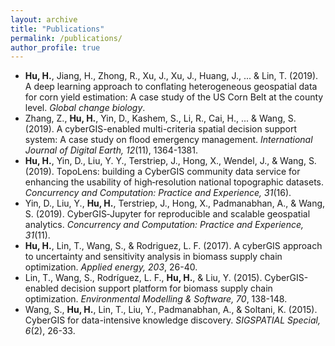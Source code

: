 ```yaml
---
layout: archive
title: "Publications"
permalink: /publications/
author_profile: true
---
```


* **Hu, H.**, Jiang, H., Zhong, R., Xu, J., Xu, J., Huang, J., ... & Lin, T. (2019). A deep learning approach to conflating heterogeneous geospatial data for corn yield estimation: A case study of the US Corn Belt at the county level. _Global change biology_.
* Zhang, Z., **Hu, H.**, Yin, D., Kashem, S., Li, R., Cai, H., ... & Wang, S. (2019). A cyberGIS-enabled multi-criteria spatial decision support system: A case study on flood emergency management. _International Journal of Digital Earth, 12_(11), 1364-1381.
* **Hu, H.**, Yin, D., Liu, Y. Y., Terstriep, J., Hong, X., Wendel, J., & Wang, S. (2019). TopoLens: building a CyberGIS community data service for enhancing the usability of high‐resolution national topographic datasets. _Concurrency and Computation: Practice and Experience, 31_(16).
* Yin, D., Liu, Y., **Hu, H.**, Terstriep, J., Hong, X., Padmanabhan, A., & Wang, S. (2019). CyberGIS‐Jupyter for reproducible and scalable geospatial analytics. _Concurrency and Computation: Practice and Experience, 31_(11).
* **Hu, H.**, Lin, T., Wang, S., & Rodriguez, L. F. (2017). A cyberGIS approach to uncertainty and sensitivity analysis in biomass supply chain optimization. _Applied energy, 203_, 26-40.
* Lin, T., Wang, S., Rodríguez, L. F., **Hu, H.**, & Liu, Y. (2015). CyberGIS-enabled decision support platform for biomass supply chain optimization. _Environmental Modelling & Software, 70_, 138-148.
* Wang, S., **Hu, H.**, Lin, T., Liu, Y., Padmanabhan, A., & Soltani, K. (2015). CyberGIS for data-intensive knowledge discovery. _SIGSPATIAL Special, 6_(2), 26-33.